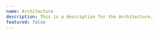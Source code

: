 ```yaml
---
name: Architecture
description: This is a description for the Architecture.
featured: false
---
```


